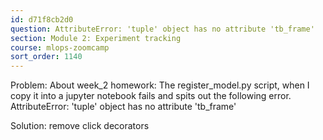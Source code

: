 ```yaml
---
id: d71f8cb2d0
question: AttributeError: 'tuple' object has no attribute 'tb_frame'
section: Module 2: Experiment tracking
course: mlops-zoomcamp
sort_order: 1140
---
```


Problem: About week_2 homework: The register_model.py  script, when I copy it into a jupyter notebook fails and spits out the following error. AttributeError: 'tuple' object has no attribute 'tb_frame'

Solution: remove click decorators

